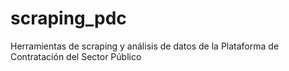 # scraping_pdc
Herramientas de scraping y análisis de datos de la Plataforma de Contratación del Sector Público
